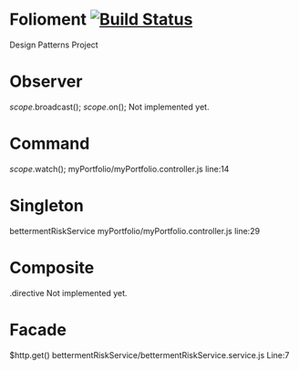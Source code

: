 # Folioment [![Build Status](https://travis-ci.org/Looney4444/Folioment.svg?branch=master)](https://travis-ci.org/Looney4444/Folioment)

Design Patterns Project

# Observer
$scope.$broadcast(); $scope.$on();
Not implemented yet.

# Command
$scope.$watch(); 
myPortfolio/myPortfolio.controller.js line:14

# Singleton
bettermentRiskService
myPortfolio/myPortfolio.controller.js line:29

# Composite
.directive
Not implemented yet.

# Facade
$http.get()
bettermentRiskService/bettermentRiskService.service.js Line:7
